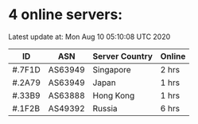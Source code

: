 # 4 online servers:

Latest update at: Mon Aug 10 05:10:08 UTC 2020

| ID | ASN | Server Country | Online |
| -- | --- | -------------- | ------ |
| #.7F1D | AS63949 | Singapore | 2 hrs |
| #.2A79 | AS63949 | Japan | 1 hrs |
| #.33B9 | AS63888 | Hong Kong | 1 hrs |
| #.1F2B | AS49392 | Russia | 6 hrs |

